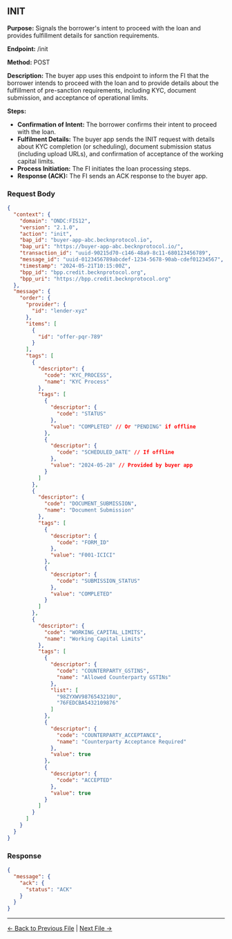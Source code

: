 ## INIT

**Purpose:** Signals the borrower's intent to proceed with the loan and provides fulfillment details for sanction requirements.

**Endpoint:** /init

**Method:** POST

**Description:** The buyer app uses this endpoint to inform the FI that the borrower intends to proceed with the loan and to provide details about the fulfillment of pre-sanction requirements, including KYC, document submission, and acceptance of operational limits.

**Steps:**
  - **Confirmation of Intent:** The borrower confirms their intent to proceed with the loan.
  - **Fulfilment Details:** The buyer app sends the INIT request with details about KYC completion (or scheduling), document submission status (including upload URLs), and confirmation of acceptance of the working capital limits.
  - **Process Initiation:** The FI initiates the loan processing steps.
  - **Response (ACK):** The FI sends an ACK response to the buyer app.


### Request Body

``` json
{
  "context": {
    "domain": "ONDC:FIS12",
    "version": "2.1.0",
    "action": "init",
    "bap_id": "buyer-app-abc.becknprotocol.io",
    "bap_uri": "https://buyer-app-abc.becknprotocol.io/",
    "transaction_id": "uuid-90215d70-c146-48a9-8c11-680123456789", 
    "message_id": "uuid-0123456789abcdef-1234-5678-90ab-cdef01234567",
    "timestamp": "2024-05-21T10:15:00Z",
    "bpp_id": "bpp.credit.becknprotocol.org",
    "bpp_uri": "https://bpp.credit.becknprotocol.org"
  },
  "message": {
    "order": {
      "provider": {
        "id": "lender-xyz" 
      },
      "items": [
        {
          "id": "offer-pqr-789" 
        }
      ],
      "tags": [
        {
          "descriptor": {
            "code": "KYC_PROCESS",
            "name": "KYC Process" 
          },
          "tags": [
            {
              "descriptor": {
                "code": "STATUS"
              },
              "value": "COMPLETED" // Or "PENDING" if offline
            },
            {
              "descriptor": {
                "code": "SCHEDULED_DATE" // If offline
              },
              "value": "2024-05-28" // Provided by buyer app
            }
          ]
        },
        {
          "descriptor": {
            "code": "DOCUMENT_SUBMISSION",
            "name": "Document Submission"
          },
          "tags": [
            {
              "descriptor": {
                "code": "FORM_ID"
              },
              "value": "F001-ICICI"
            },
            {
              "descriptor": {
                "code": "SUBMISSION_STATUS" 
              },
              "value": "COMPLETED"
            }
          ]
        },
        {
          "descriptor": {
            "code": "WORKING_CAPITAL_LIMITS",
            "name": "Working Capital Limits"
          },
          "tags": [
            {
              "descriptor": {
                "code": "COUNTERPARTY_GSTINS",
                "name": "Allowed Counterparty GSTINs" 
              },
              "list": [
                "98ZYXWV9876543210U",
                "76FEDCBA5432109876" 
              ]
            },
            {
              "descriptor": {
                "code": "COUNTERPARTY_ACCEPTANCE", 
                "name": "Counterparty Acceptance Required" 
              },
              "value": true
            },
            {
              "descriptor": {
                "code": "ACCEPTED"
              },
              "value": true
            }
          ]
        }
      ]
    }
  }
}

```

### Response

```json
{
  "message": {
    "ack": {
      "status": "ACK"
    }
  }
}
```


---

<p align="center">

[← Back to Previous File](on_select.md) | [Next File →](on_init.md)

</p>


